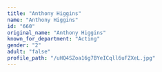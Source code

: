 ```yaml
---
title: "Anthony Higgins"
name: "Anthony Higgins"
id: "660"
original_name: "Anthony Higgins"
known_for_department: "Acting"
gender: "2"
adult: "false"
profile_path: "/uHQ4SZoa16g7BYeICqll6uFZXeL.jpg"
---
```

